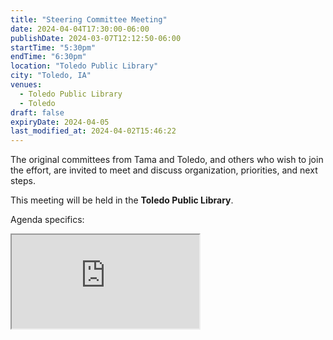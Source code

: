 ```yaml
---
title: "Steering Committee Meeting"
date: 2024-04-04T17:30:00-06:00
publishDate: 2024-03-07T12:12:50-06:00
startTime: "5:30pm"
endTime: "6:30pm"
location: "Toledo Public Library"
city: "Toledo, IA"
venues:
  - Toledo Public Library
  - Toledo
draft: false
expiryDate: 2024-04-05
last_modified_at: 2024-04-02T15:46:22
--- 
```


The original committees from Tama and Toledo, and others who wish to join the effort, are invited to meet and discuss organization, priorities, and next steps.

This meeting will be held in the **Toledo Public Library**.

Agenda specifics:  

<iframe src="https://docs.google.com/document/d/e/2PACX-1vSv7rT3Uu0lu4X8lkhuLReVtSngg-GMYAC43ekeseyq7s5dpQ2Z0pzs_MCZmIhkSukdLHHb6w4onT-g/pub?embedded=true"></iframe>

<!-- Will be posted as soon as they are available. Check back here often. -->

<!-- ![June 2023 Agenda](images/Healthy-Hometown-Agenda-for-June-2023.png)  -->
